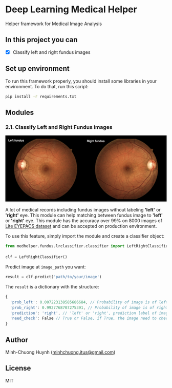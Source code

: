 # Deep Learning Medical Helper

Helper framework for Medical Image Analysis

## In this project you can
 - [x] Classify left and right fundus images

## Set up environment
To run this framework properly, you should install some libraries in your environment. To do that, run this script:
```bash
pip install -r requirements.txt
```
## Modules
### 2.1. Classify Left and Right Fundus images
![](./images/fundus.png)

A lot of medical records including fundus images without labeling **'left'** or **'right'** eye. This module can help matching between fundus image to **'left'** or **'right'** eye. This module has the accuracy over 99% on 8000 images of [Lite EYEPACS dataset](https://www.kaggle.com/hmchuong/lite-eyepacs) and can be accepted on production environment.

To use this feature, simply import the module and create a classifier object:
```python
from medhelper.fundus.lrclassifier.classifier import LeftRightClassifier

clf = LeftRightClassifier()
```
Predict image at `image_path` you want:
```python
result = clf.predict('path/to/your/image')
```
The `result` is a dictionary with the structure:
```javascript
{
  'prob_left': 0.007223138585686684, // Probability of image is of left eye
  'prob_right': 0.9927768707275391, // Probability of image is of right eye
  'prediction': 'right', // 'left' or 'right', prediction label of image
  'need_check': False // True or False, if True, the image need to check manually
}
```

## Author
Minh-Chuong Huynh (minhchuong.itus@gmail.com)

## License
MIT
